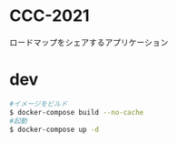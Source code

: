 # CCC-2021
ロードマップをシェアするアプリケーション

# dev

```bash
#イメージをビルド
$ docker-compose build --no-cache
#起動
$ docker-compose up -d
```
